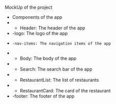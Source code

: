  MockUp of the project


- Components of the app
- - Header: The header of the app
- -logo: The logo of the app
-     -nav-items: The navigation items of the app
- - Body: The body of the app
- - Search: The search bar of the app
- - RestaurantList: The list of restaurants
- - RestaurantCard: The card of the restaurant
- -footer: The footer of the app

